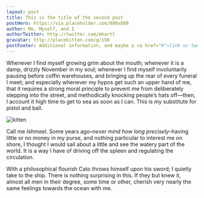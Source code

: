 ```yaml
---
layout: post
title: This is the title of the second post
postHero: https://via.placeholder.com/800x600
author: Me, Myself, and I
authorTwitter: http://twitter.com/mhartl
gravatar: http://placekitten.com/g/150
postFooter: Additional information, and maybe a <a href="#">link or two</a>
---
```


Whenever I find myself growing grim about the mouth; whenever it is a damp,
drizzly November in my soul; whenever I find myself involuntarily pausing
before coffin warehouses, and bringing up the rear of every funeral I meet;
and especially whenever my hypos get such an upper hand of me, that it
requires a strong moral principle to prevent me from deliberately stepping
into the street, and methodically knocking people’s hats off—then, I
account it high time to get to sea as soon as I can. This is my substitute
for pistol and ball.

<img class="pull-left" src="http://placekitten.com/g/400/200"
     alt="kitten">

Call me *Ishmael*. Some years ago–*never mind how long
precisely*–having little or no money in my purse, and nothing
particular to interest me on shore, I thought I would sail about a little
and see the watery part of the world. It is a way I have of driving off
the spleen and regulating the circulation.

With a philosophical flourish Cato throws himself upon
his sword; I quietly take to the ship. There is nothing surprising in this.
If they but knew it, almost all men in their degree, some time or other,
cherish very nearly the same feelings towards the ocean with me.